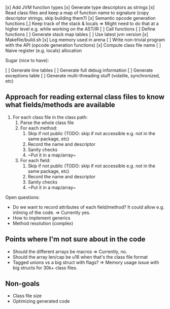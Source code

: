 [x] Add JVM function types
[x] Generate type descriptors as strings
[x] Read class files and keep a map of function name to signature (copy descriptor strings, skip building them?)
[x] Semantic opcode generation functions
[.] Keep track of the stack & locals => Might need to do that at a higher level e.g. while working on the AST/IR
[ ] Call functions
[ ] Define functions
[ ] Generate stack map tables
[ ] Use latest jvm version
[x] Makefile/build.sh
[x] Log memory used in arena
[ ] Write non-trivial program with the API (opcode generation functions)
[x] Compute class file name
[ ] Naive register (e.g. locals) allocation

Sugar (nice to have):

[ ] Generate line tables
[ ] Generate full debug information
[ ] Generate exceptions table
[ ] Generate multi-threading stuff (volatile, synchronized, etc)

## Approach for reading external class files to know what fields/methods are available

1. For each class file in the class path:
    1. Parse the whole class file
    2. For each method:
        1. Skip if not public (TODO: skip if not accessible e.g. not in the same package, etc)
        2. Record the name and descriptor
        3. Sanity checks
        4. ~Put it in a map/array~
    2. For each field:
        1. Skip if not public (TODO: skip if not accessible e.g. not in the same package, etc)
        2. Record the name and descriptor
        3. Sanity checks
        4. ~Put it in a map/array~

Open questions:

- Do we want to record attributes of each field/method? It could allow e.g. inlining of the code. => Currently yes.
- How to implement generics
- Method resolution (complex)


## Points where I'm not sure  about in the code

- Should the different arrays be macros => Currently, no.
- Should the array len/cap be u16 when that's the class file format
- Tagged unions vs a big struct with flags? => Memory usage issue with big structs for 30k+ class files.

## Non-goals

- Class file size
- Optimizing generated code
